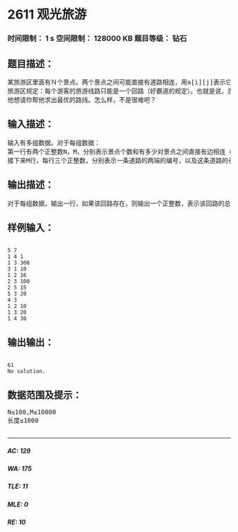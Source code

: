 # 2611 观光旅游   
### 时间限制： 1 s     空间限制： 128000 KB     题目等级： 钻石  
## 题目描述：  

<pre>
某旅游区里面有Ｎ个景点。两个景点之间可能直接有道路相连，用a[i][j]表示它的长度，否则它们之间没有直接的道路相连。这里所说的道路是没有规定方向的，也就是说，如果从i到j有直接的道路，那么从j到i也有，并且长度与之相等。
旅游区规定：每个游客的旅游线路只能是一个回路（好霸道的规定）。也就是说，游客可以任取一个景点出发，依次经过若干个景点，最终回到起点。一天，Smart决定到这个景区来旅游，由于他实在已经很累了，于是他决定尽量少走一些路。
他想请你帮他求出最优的路线。怎么样，不是很难吧？
</pre>
  
  
## 输入描述：  

<pre>
输入有多组数据。对于每组数据：
第一行有两个正整数N，M，分别表示景点个数和有多少对景点之间直接有边相连（N≤100,M≤10000）；
接下来M行，每行三个正整数，分别表示一条道路的两端的编号，以及这条道路的长度（长度≤1000）。
</pre>
  
  
## 输出描述：  

<pre>
对于每组数据，输出一行，如果该回路存在，则输出一个正整数，表示该回路的总长度；否则输出“No solution.”（不要输出引号）
</pre>
  
  
## 样例输入：  

<pre><code>
5 7
1 4 1
1 3 300
3 1 10
1 2 16
2 3 100
2 5 15
5 3 20
4 3
1 2 10
1 3 20
1 4 30
</code></pre>
  
  
## 输出输出：  

<pre><code>
61
No solution.
</code></pre>
  
  
## 数据范围及提示：  

<pre>
N≤100,M≤10000
长度≤1000
 
</pre>
  
  
***  

##### AC: 129  
##### WA: 175  
##### TLE: 11  
##### MLE: 0  
##### RE: 10  
